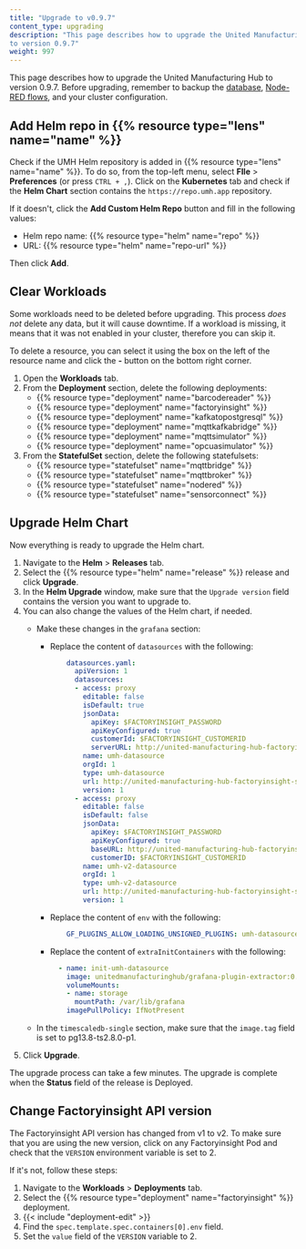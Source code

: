 ```yaml
---
title: "Upgrade to v0.9.7"
content_type: upgrading
description: "This page describes how to upgrade the United Manufacturing Hub
to version 0.9.7"
weight: 997
---
```


This page describes how to upgrade the United Manufacturing Hub to version
0.9.7. Before upgrading, remember to backup the
[database](/docs/production-guide/backup_recovery/backup-timescale/),
[Node-RED flows](/docs/production-guide/backup_recovery/import-export-node-red/),
and your cluster configuration.

## Add Helm repo in {{% resource type="lens" name="name" %}}

Check if the UMH Helm repository is added in {{% resource type="lens" name="name" %}}.
To do so, from the top-left menu, select **FIle** > **Preferences** (or press `CTRL + ,`).
Click on the **Kubernetes** tab and check if the **Helm Chart** section contains
the `https://repo.umh.app` repository.

If it doesn't, click the **Add Custom Helm Repo** button and fill in the following
values:

- Helm repo name: {{% resource type="helm" name="repo" %}}
- URL: {{% resource type="helm" name="repo-url" %}}

Then click **Add**.

<!-- Add here any steps needed before deleting the deployments and statefulsets -->

## Clear Workloads

Some workloads need to be deleted before upgrading. This process _does not_ delete
any data, but it will cause downtime. If a workload is missing, it means that it
was not enabled in your cluster, therefore you can skip it.

To delete a resource, you can select it using the box on the left of the
resource name and click the **-** button on the bottom right corner.

1. Open the **Workloads** tab.
2. From the **Deployment** section, delete the following deployments:
   - {{% resource type="deployment" name="barcodereader" %}}
   - {{% resource type="deployment" name="factoryinsight" %}}
   - {{% resource type="deployment" name="kafkatopostgresql" %}}
   - {{% resource type="deployment" name="mqttkafkabridge" %}}
   - {{% resource type="deployment" name="mqttsimulator" %}}
   - {{% resource type="deployment" name="opcuasimulator" %}}
3. From the **StatefulSet** section, delete the following statefulsets:
   - {{% resource type="statefulset" name="mqttbridge" %}}
   - {{% resource type="statefulset" name="mqttbroker" %}}
   - {{% resource type="statefulset" name="nodered" %}}
   - {{% resource type="statefulset" name="sensorconnect" %}}

<!-- Add here any steps needed before upgrading the Helm Chart -->

## Upgrade Helm Chart

Now everything is ready to upgrade the Helm chart.

1. Navigate to the **Helm** > **Releases** tab.
2. Select the {{% resource type="helm" name="release" %}} release and click
   **Upgrade**.
3. In the **Helm Upgrade** window, make sure that the `Upgrade version` field
   contains the version you want to upgrade to.
4. You can also change the values of the Helm chart, if needed.
   <!-- Add here any changes needed to the values.yaml -->
   - Make these changes in the `grafana` section:
     - Replace the content of `datasources` with the following:

       ```yaml
           datasources.yaml:
             apiVersion: 1
             datasources:
             - access: proxy
               editable: false
               isDefault: true
               jsonData:
                 apiKey: $FACTORYINSIGHT_PASSWORD
                 apiKeyConfigured: true
                 customerId: $FACTORYINSIGHT_CUSTOMERID
                 serverURL: http://united-manufacturing-hub-factoryinsight-service/
               name: umh-datasource
               orgId: 1
               type: umh-datasource
               url: http://united-manufacturing-hub-factoryinsight-service/
               version: 1
             - access: proxy
               editable: false
               isDefault: false
               jsonData:
                 apiKey: $FACTORYINSIGHT_PASSWORD
                 apiKeyConfigured: true
                 baseURL: http://united-manufacturing-hub-factoryinsight-service/
                 customerID: $FACTORYINSIGHT_CUSTOMERID
               name: umh-v2-datasource
               orgId: 1
               type: umh-v2-datasource
               url: http://united-manufacturing-hub-factoryinsight-service/
               version: 1
       ```

     - Replace the content of `env` with the following:

       ```yaml
           GF_PLUGINS_ALLOW_LOADING_UNSIGNED_PLUGINS: umh-datasource,umh-factoryinput-panel,umh-v2-datasource
       ```

     - Replace the content of `extraInitContainers` with the following:

       ```yaml
         - name: init-umh-datasource
           image: unitedmanufacturinghub/grafana-plugin-extractor:0.1.3
           volumeMounts:
           - name: storage
             mountPath: /var/lib/grafana
           imagePullPolicy: IfNotPresent
       ```

   - In the `timescaledb-single` section, make sure that the `image.tag` field
     is set to pg13.8-ts2.8.0-p1.
5. Click **Upgrade**.

The upgrade process can take a few minutes. The upgrade is complete when the
**Status** field of the release is Deployed.

<!-- Add here any steps needed after upgrading the Helm Chart -->

## Change Factoryinsight API version

The Factoryinsight API version has changed from v1 to v2. To make sure that
you are using the new version, click on any Factoryinsight Pod and check that the
`VERSION` environment variable is set to 2.

If it's not, follow these steps:

1. Navigate to the **Workloads** > **Deployments** tab.
2. Select the {{% resource type="deployment" name="factoryinsight" %}} deployment.
3. {{< include "deployment-edit" >}}
4. Find the `spec.template.spec.containers[0].env` field.
5. Set the `value` field of the `VERSION` variable to 2.
